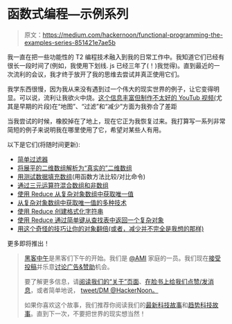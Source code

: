 # 函数式编程—示例系列

> 原文：<https://medium.com/hackernoon/functional-programming-the-examples-series-851421e7ae5b>

我一直在把一些功能性的 T2 编程技术融入到我的日常工作中。我知道它们已经有很长一段时间了(例如，我使用下划线. js 已经三年了(！)我觉得)。直到最近的一次流利的会议，我才终于放开了我的思维去尝试并真正使用它们。

我学东西很慢，因为我从来没有遇到过一个伟大的现实世界的例子，让它变得明显。可以说，流利让我欲火中烧。[这个信息丰富但制作不太好的 YouTub 视频(](https://www.youtube.com/watch?v=FueU3sehY_4)尤其是早期的片段)在“地图”、“过滤”和“减少”方面为我弥合了差距

当我尝试的时候，橡胶掉在了地上，现在它正为我恢复过来。我打算写一系列非常简短的例子来说明我在哪里使用了它，希望对某些人有用。

以下是它们(将随时间更新):

*   [简单过滤器](/@pagalvin/functional-programming-the-examples-series-filter-753a82881c3e#.4t8zrdc0y)
*   [将展平的二维数组解析为“真实的”二维数组](/@pagalvin/functional-programming-the-examples-series-parsing-a-disguised-two-dimensional-array-bd1c86b228db#.xcl7g9957)
*   [用测试数据填充数组](/@pagalvin/functional-programming-the-examples-series-initializing-an-array-with-random-data-57642fb55ed5#.frx3jcoyi)(用函数方法比较/对比命令)
*   [通过三元运算符混合数组和非数组](/@pagalvin/functional-programming-the-examples-series-mixing-arrays-and-non-arrays-via-the-ternary-60f5ccf25afa#.1kn91315o)
*   [使用 Reduce 从复杂对象数组中获取唯一值](/@pagalvin/functional-programming-the-examples-series-use-reduce-to-get-unique-values-from-array-of-eb3a92de0463#.z3bf3g8co)
*   [从复杂对象数组中获取唯一值的多种技术](/@pagalvin/functional-programming-the-example-series-using-reduce-to-find-unique-values-with-an-assist-2c06f862aa6c#.oetiwbo4a)
*   [使用 Reduce 创建格式化字符串](/@pagalvin/functional-programming-the-examples-series-use-reduce-to-create-a-formatted-string-a07ce8454e93#.7fimdm370)
*   [使用 Reduce 通过简单键从查找表中返回一个复杂对象](/@pagalvin/functional-programming-the-examples-series-use-reduce-to-return-a-complex-object-from-lookup-677857ea8b24#.ijlo562fc)
*   [用这个奇怪的技巧让你的对象翻倍(或者，减少并不完全是我想的那样)](/@pagalvin/double-your-objects-with-this-one-weird-trick-or-reduce-doesnt-exactly-mean-what-i-thought-it-3a9a1f95c443#.8fd45tk01)

更多即将推出！

> [黑客中午](http://bit.ly/Hackernoon)是黑客们下午的开始。我们是 [@AMI](http://bit.ly/atAMIatAMI) 家庭的一员。我们现在[接受投稿](http://bit.ly/hackernoonsubmission)并乐意[讨论广告&赞助](mailto:partners@amipublications.com)机会。
> 
> 要了解更多信息，请[阅读我们的“关于”页面](https://goo.gl/4ofytp)、[在脸书上给我们点赞/发消息](http://bit.ly/HackernoonFB)，或者简单地说， [tweet/DM @HackerNoon。](https://goo.gl/k7XYbx)
> 
> 如果你喜欢这个故事，我们推荐你阅读我们的[最新科技故事](http://bit.ly/hackernoonlatestt)和[趋势科技故事](https://hackernoon.com/trending)。直到下一次，不要把世界的现实想当然！